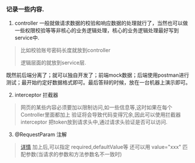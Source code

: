 ### 记录一些内容.

1. controller 一般就做请求数据的校验和响应数据的处理就行了，当然也可以做一些权限校验等等非核心的业务逻辑处理，核心的业务逻辑处理最好写到service中.
> 比如校验账号密码长度就放到controller
> 
> 逻辑层面的就放到service层.


既然前后端分离了；就可以独自开发了；前端mock数据；后端使用postman进行测试；最开始约定好数据格式即可。最后答辩的时候，放在一台机器上演示即可。


2. interceptor 拦截器
> 网页的某些内容必须要加以限制访问,如一些信息等,这时如果在每个Controller里面都加上
> 验证将会导致代码变得冗余,因此可以使用拦截器 interceptor
> 把token放到请求头中,通过请求头验证是否可以访问.

3. @RequestParam 注解
> [详情](https://blog.csdn.net/GDFHGFHGFH/article/details/124748026)
> 加上后,可以指定 required,defaultValue等
> 还可以用 value="xxx" 匹配参数(当请求的参数和方法参数名不一致时)

